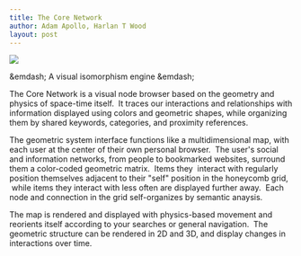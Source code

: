 ```yaml
---
title: The Core Network
author: Adam Apollo, Harlan T Wood
layout: post
---
```


<img src="/IMG/buckyball-185x185.png" class="thumbnail-post alignleft" />

&emdash; A visual isomorphism engine &emdash;

The Core Network is a visual node browser based on the geometry and physics of space-time itself.  It traces our interactions and relationships with information displayed using colors and geometric shapes, while organizing them by shared keywords, categories, and proximity references. 

The geometric system interface functions like a multidimensional map, with each user at the center of their own personal browser.  The user's social and information networks, from people to bookmarked websites, surround them a color-coded geometric matrix.  Items they  interact with regularly position themselves adjacent to their "self" position in the honeycomb grid,  while items they interact with less often are displayed further away.  Each node and connection in the grid self-organizes by semantic anaysis.

The map is rendered and displayed with physics-based movement and reorients itself according to your searches or general navigation.  The geometric structure can be rendered in 2D and 3D, and display changes in interactions over time.

